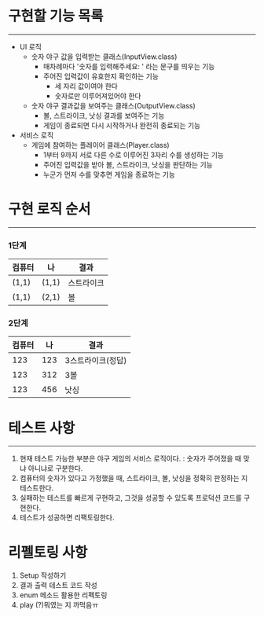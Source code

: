 # 구현할 기능 목록

---
- UI 로직
    - 숫자 야구 값을 입력받는 클래스(InputView.class)
        - 매차례마다 '숫자를 입력해주세요: ' 라는 문구를 띄우는 기능
        - 주어진 입력값이 유효한지 확인하는 기능
            - 세 자리 값이여야 한다
            - 숫자로만 이루어져있어야 한다
    - 숫자 야구 결과값을 보여주는 클래스(OutputView.class)
        - 볼, 스트라이크, 낫싱 결과를 보여주는 기능
        - 게임이 종료되면 다시 시작하거나 완전히 종료되는 기능
- 서비스 로직
    - 게임에 참여하는 플레이어 클래스(Player.class)
        - 1부터 9까지 서로 다른 수로 이루어진 3자리 수를 생성하는 기능
        - 주어진 입력값을 받아 볼, 스트라이크, 낫싱을 판단하는 기능
        - 누군가 먼저 수를 맞추면 게임을 종료하는 기능
    
# 구현 로직 순서

---
### 1단계
|컴퓨터|나|결과|
|---|---|---|
|(1,1)|(1,1)|스트라이크|
|(1,1)|(2,1)|볼|

### 2단계
|컴퓨터|나|결과|
|---|---|---|
|123|123|3스트라이크(정답)|
|123|312|3볼|
|123|456|낫싱|

# 테스트 사항

---
1. 현재 테스트 가능한 부분은 야구 게임의 서비스 로직이다. : 숫자가 주어졌을 때 맞냐 아니냐로 구분한다.
2. 컴퓨터의 숫자가 있다고 가정했을 때, 스트라이크, 볼, 낫싱을 정확히 판정하는 지 테스트한다.
3. 실패하는 테스트를 빠르게 구현하고, 그것을 성공할 수 있도록 프로덕션 코드를 구현한다.
4. 테스트가 성공하면 리팩토링한다.

# 리펠토링 사항
1. Setup 작성하기
1. 결과 출력 테스트 코드 작성
2. enum 메소드 활용한 리펙토링
3. play (?)뭐였는 지 까먹음ㅠ